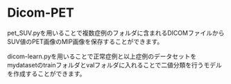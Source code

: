 # Dicom-PET

pet_SUV.pyを用いることで複数症例のフォルダに含まれるDICOMファイルからSUV値のPET画像のMIP画像を保存することができます。

dicom-learn.pyを用いることで正常症例と以上症例のデータセットをmydatasetのtrainフォルダとvalフォルダに入れることで二値分類を行うモデルを作成することができます。
